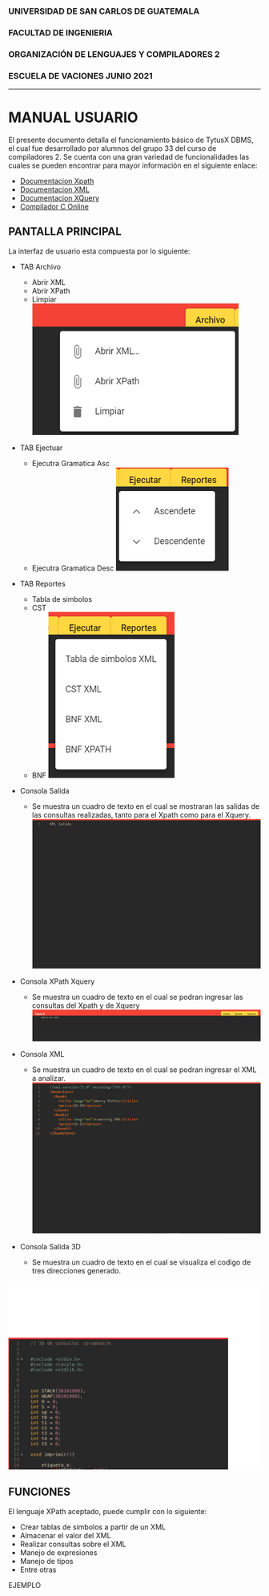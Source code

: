 
### UNIVERSIDAD DE SAN CARLOS DE GUATEMALA
### FACULTAD DE INGENIERIA
### ORGANIZACIÓN DE LENGUAJES Y COMPILADORES 2
### ESCUELA DE VACIONES JUNIO 2021
---
# MANUAL USUARIO

El presente documento detalla el funcionamiento básico de TytusX DBMS, el cual fue desarrollado por alumnos del grupo 33 del curso de compiladores 2. Se cuenta con una gran variedad de funcionalidades las cuales se pueden encontrar para mayor información en el siguiente enlace:   
- [Documentacion Xpath](https://www.w3schools.com/xml/xpath_operators.asp)
- [Documentacion XML](https://www.w3schools.com/xml/xml_examples.asp)
- [Documentacion XQuery](https://www.w3schools.com/xml/xquery_select.asp)
- [Compilador C Online](https://www.onlinegdb.com/online_c_compiler)


## PANTALLA PRINCIPAL


La interfaz de usuario esta compuesta por lo siguiente:

* TAB Archivo
   * Abrir XML
   * Abrir XPath
   * Limpiar
![alt text](https://github.com/JoseTg1904/OLC2_Proyecto/blob/main/src/assets/consolaA.png "TabA")

* TAB Ejectuar
   * Ejecutra Gramatica Asc
   * Ejecutra Gramatica Desc
![alt text](https://github.com/JoseTg1904/OLC2_Proyecto/blob/main/src/assets/TabE.png "TabE")

* TAB Reportes
   * Tabla de simbolos
   * CST
   * BNF
![alt text](https://github.com/JoseTg1904/OLC2_Proyecto/blob/main/src/assets/TabR.png "TabR")

* Consola Salida
    * Se muestra un cuadro de texto en el cual se mostraran las salidas de las consultas realizadas, tanto para el Xpath como para el Xquery.
![alt text](https://github.com/JoseTg1904/OLC2_Proyecto/blob/main/src/assets/ConsolaS.png "ConsolaS")

* Consola XPath Xquery
    * Se muestra un cuadro de texto en el cual se podran ingresar las consultas del Xpath y de Xquery
![alt text](https://github.com/JoseTg1904/OLC2_Proyecto/blob/main/src/assets/ConsolaP.png "ConsolaP")

* Consola XML
    * Se muestra un cuadro de texto en el cual se podran ingresar el XML a analizar.   
![alt text](https://github.com/JoseTg1904/OLC2_Proyecto/blob/main/src/assets/ConsolaX.png "ConsolaX")

* Consola Salida 3D
    * Se muestra un cuadro de texto en el cual se visualiza el codigo de tres direcciones generado.

![alt text](https://github.com/JoseTg1904/OLC2_Proyecto/blob/main/src/assets/3D.png "Consola3D")
    

## FUNCIONES
El lenguaje XPath aceptado, puede cumplir con lo siguiente:
* Crear tablas de simbolos a partir de un XML
* Almacenar el valor del XML
* Realizar consultas sobre el XML
* Manejo de expresiones
* Manejo de tipos
* Entre otras
 
 EJEMPLO

